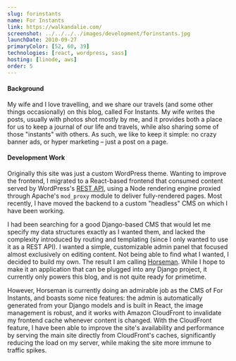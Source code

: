 ```yaml
---
slug: forinstants
name: For Instants
link: https://walkandalie.com/
screenshot: ../../../../images/development/forinstants.jpg
launchDate: 2010-09-27
primaryColor: [52, 60, 39]
technologies: [react, wordpress, sass]
hosting: [linode, aws]
order: 5
---
```

#### Background

My wife and I love travelling, and we share our travels (and some other things occasionally) on this blog, called For Instants. My wife writes the posts, usually with photos shot mostly by me, and it provides both a place for us to keep a journal of our life and travels, while also sharing some of those "instants" with others. As such, we like to keep it simple: no crazy banner ads, or hyper marketing – just a post on a page.


#### Development Work

Originally this site was just a custom WordPress theme. Wanting to improve the frontend, I migrated to a React-based frontend that consumed content served by WordPress's [REST API](https://developer.wordpress.org/rest-api/), using a Node rendering engine proxied through Apache's `mod_proxy` module to deliver fully-rendered pages. Most recently, I have moved the backend to a custom "headless" CMS on which I have been working.

I had been searching for a good Django-based CMS that would let me specify my data structures exactly as I wanted them, and lacked the complexity introduced by routing and templating (since I only wanted to use it as a REST API). I wanted a simple, customizable admin panel that focused almost exclusively on editing content. Not being able to find what I wanted, I decided to build my own. The result I am calling [Horseman](https://github.com/walkness/django-horseman). While I hope to make it an application that can be plugged into any Django project, it currently only powers this blog, and is not quite ready for primetime.

However, Horseman is currently doing an admirable job as the CMS of For Instants, and boasts some nice features: the admin is automatically generated from your Django models and is built in React, the image management is robust, and it works with Amazon CloudFront to invalidate my frontend cache whenever content is changed. With the CloudFront feature, I have been able to improve the site's availability and performance by serving the main site directly from CloudFront's caches, significantly reducing the load on my server, while making the site more immune to traffic spikes.
